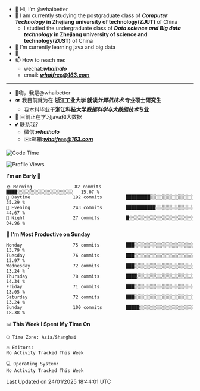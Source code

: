 - 👋 Hi, I’m @whaibetter
- 👀 I am currently studying the postgraduate class of ***Computer Technology* in Zhejiang university of technology(ZJUT)** of China
  -  I studied the undergraduate class of ***Data science and Big data technology* in Zhejiang university of science and technology(ZUST)** of China
- 🌱 I’m currently learning java and big data
- 💞️ 
- 📫 How to reach me: 
  - wechat:***whaihalo***
  - email: ***whaifree@163.com***
 ------------------------
- 👋嗨，我是@whaibetter
- 👁 我目前就为在 **浙江工业大学 就读*计算机技术* 专业硕士研究生**
  - 我本科毕业于**浙江科技大学*数据科学与大数据技术*专业**
- 🌴 目前正在学习java和大数据
- 💕 联系我?
  - 微信:***whaihalo***
  - ✉️:邮箱:***whaifree@163.com***

<!--START_SECTION:waka-->
![Code Time](http://img.shields.io/badge/Code%20Time-665%20hrs%202%20mins-blue)

![Profile Views](http://img.shields.io/badge/Profile%20Views-0-blue)

**I'm an Early 🐤** 

```text
🌞 Morning                82 commits          ████░░░░░░░░░░░░░░░░░░░░░   15.07 % 
🌆 Daytime                192 commits         █████████░░░░░░░░░░░░░░░░   35.29 % 
🌃 Evening                243 commits         ███████████░░░░░░░░░░░░░░   44.67 % 
🌙 Night                  27 commits          █░░░░░░░░░░░░░░░░░░░░░░░░   04.96 % 
```
📅 **I'm Most Productive on Sunday** 

```text
Monday                   75 commits          ███░░░░░░░░░░░░░░░░░░░░░░   13.79 % 
Tuesday                  76 commits          ███░░░░░░░░░░░░░░░░░░░░░░   13.97 % 
Wednesday                72 commits          ███░░░░░░░░░░░░░░░░░░░░░░   13.24 % 
Thursday                 78 commits          ████░░░░░░░░░░░░░░░░░░░░░   14.34 % 
Friday                   71 commits          ███░░░░░░░░░░░░░░░░░░░░░░   13.05 % 
Saturday                 72 commits          ███░░░░░░░░░░░░░░░░░░░░░░   13.24 % 
Sunday                   100 commits         █████░░░░░░░░░░░░░░░░░░░░   18.38 % 
```


📊 **This Week I Spent My Time On** 

```text
🕑︎ Time Zone: Asia/Shanghai

🔥 Editors: 
No Activity Tracked This Week

💻 Operating System: 
No Activity Tracked This Week
```


 Last Updated on 24/01/2025 18:44:01 UTC
<!--END_SECTION:waka-->
